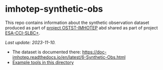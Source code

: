# imhotep-synthetic-obs
This repo contains information about the synthetic observation dataset produced as part of [project OSTST-IMHOTEP](https://doc-imhotep.readthedocs.io/en/latest/index.html) abd shared as part of project [ESA-CCI-SLBC+]().

_Last update: 2023-11-10._
* The dataset is documented there: https://doc-imhotep.readthedocs.io/en/latest/6-Synthetic-Obs.html
* [Example tools in this directory](https://github.com/imhotep-project/imhotep-synthetic-obs/tree/main/tools)
